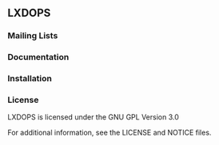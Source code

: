 ## LXDOPS

<Overview>

### Mailing Lists

<Mailing lists>

### Documentation

### Installation

### License
LXDOPS is licensed under the GNU GPL Version 3.0

For additional information, see the LICENSE and NOTICE files.
